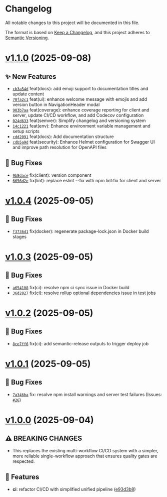 # Changelog

All notable changes to this project will be documented in this file.

The format is based on [Keep a Changelog](https://keepachangelog.com/en/1.0.0/),
and this project adheres to [Semantic Versioning](https://semver.org/spec/v2.0.0.html).


# [v1.1.0](https://github.com/warteamx/lab1-todoApp/compare/v1.0.4...v1.1.0) (2025-09-08)

## ✨ New Features
- [`cb3a54d`](https://github.com/warteamx/lab1-todoApp/commit/cb3a54d)  feat(docs): add emoji support to documentation titles and update content 
- [`78fa2c1`](https://github.com/warteamx/lab1-todoApp/commit/78fa2c1)  feat(ui): enhance welcome message with emojis and add version button in NavigationHeader modal 
- [`903b7aa`](https://github.com/warteamx/lab1-todoApp/commit/903b7aa)  feat(coverage): enhance coverage reporting for client and server, update CI/CD workflow, and add Codecov configuration 
- [`024d633`](https://github.com/warteamx/lab1-todoApp/commit/024d633)  feat(semver): Simplify changelog and versioning system 
- [`14c1221`](https://github.com/warteamx/lab1-todoApp/commit/14c1221)  feat(env): Enhance environment variable management and setup scripts 
- [`cdd2091`](https://github.com/warteamx/lab1-todoApp/commit/cdd2091)  feat(docs): Add documentation structure 
- [`cdb5a9d`](https://github.com/warteamx/lab1-todoApp/commit/cdb5a9d)  feat(security): Enhance Helmet configuration for Swagger UI and improve path resolution for OpenAPI files 

## 🐛 Bug Fixes
- [`9b8dace`](https://github.com/warteamx/lab1-todoApp/commit/9b8dace)  fix(client): version component 
- [`6656d2e`](https://github.com/warteamx/lab1-todoApp/commit/6656d2e)  fix(lint): replace eslint --fix with npm lint:fix for client and server

# [v1.0.4](https://github.com/warteamx/lab1-todoApp/compare/v1.0.3...v1.0.4) (2025-09-05)

## 🐛 Bug Fixes

- [`f3736d1`](https://github.com/warteamx/lab1-todoApp/commit/f3736d1) fix(docker): regenerate package-lock.json in Docker build stages

# [v1.0.3](https://github.com/warteamx/lab1-todoApp/compare/v1.0.2...v1.0.3) (2025-09-05)

## 🐛 Bug Fixes

- [`a654108`](https://github.com/warteamx/lab1-todoApp/commit/a654108) fix(ci): resolve npm ci sync issue in Docker build
- [`36d2827`](https://github.com/warteamx/lab1-todoApp/commit/36d2827) fix(ci): resolve rollup optional dependencies issue in test jobs

# [v1.0.2](https://github.com/warteamx/lab1-todoApp/compare/v1.0.1...v1.0.2) (2025-09-05)

## 🐛 Bug Fixes

- [`8ce7ff6`](https://github.com/warteamx/lab1-todoApp/commit/8ce7ff6) fix(ci): add semantic-release outputs to trigger deploy job

# [v1.0.1](https://github.com/warteamx/lab1-todoApp/compare/v1.0.0...v1.0.1) (2025-09-05)

## 🐛 Bug Fixes

- [`7a346ba`](https://github.com/warteamx/lab1-todoApp/commit/7a346ba) fix: resolve npm install warnings and server test failures (Issues: [`#26`](https://github.com/warteamx/lab1-todoApp/issues/26))

# [v1.0.0](https://github.com/warteamx/lab1-todoApp/compare/...v1.0.0) (2025-09-04)

## ⚠ BREAKING CHANGES

- This replaces the existing multi-workflow CI/CD system with a simpler,
  more reliable single-workflow approach that ensures quality gates are respected.

## 🚀 Features

- **ci**: refactor CI/CD with simplified unified pipeline ([e93d3b8](https://github.com/warteamx/lab1-todoApp/commit/e93d3b88cee9b2aa8da537e0144864971ecd12ac))
